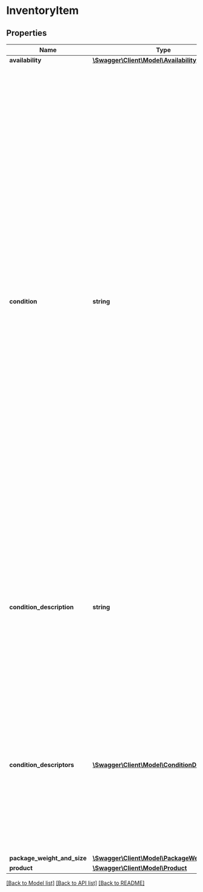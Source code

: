 # InventoryItem

## Properties
Name | Type | Description | Notes
------------ | ------------- | ------------- | -------------
**availability** | [**\Swagger\Client\Model\Availability**](Availability.md) |  | [optional] 
**condition** | **string** | This enumeration value indicates the condition of the item. Supported item condition values will vary by eBay site and category. To see which item condition values that a particular eBay category supports, use the &lt;a href&#x3D;\&quot;/api-docs/sell/metadata/resources/marketplace/methods/getItemConditionPolicies\&quot; target&#x3D;\&quot;_blank\&quot;&gt;getItemConditionPolicies&lt;/a&gt; method of the &lt;strong&gt;Metadata API&lt;/strong&gt;. This method returns condition ID values that map to the enumeration values defined in the &lt;a href&#x3D;\&quot;/api-docs/sell/inventory/types/slr:ConditionEnum\&quot; target&#x3D;\&quot;_blank\&quot;&gt;ConditionEnum&lt;/a&gt; type. The &lt;a href&#x3D;\&quot;/api-docs/sell/static/metadata/condition-id-values.html\&quot; target&#x3D;\&quot;_blank\&quot;&gt;Item condition ID and name values&lt;/a&gt; topic in the &lt;strong&gt;Selling Integration Guide&lt;/strong&gt; has a table that maps condition ID values to &lt;strong&gt;ConditionEnum&lt;/strong&gt; values. The &lt;strong&gt;getItemConditionPolicies&lt;/strong&gt; call reference page has more information.&lt;br&gt;&lt;br&gt;A &lt;strong&gt;condition&lt;/strong&gt; value is optional up until the seller is ready to publish an offer with the SKU, at which time it becomes required for most eBay categories.&lt;br&gt;&lt;br&gt;&lt;span class&#x3D;\&quot;tablenote\&quot;&gt; &lt;strong&gt;Note:&lt;/strong&gt; The &#x27;Manufacturer Refurbished&#x27; item condition is no longer a valid item condition on any eBay marketplace, and to reflect this change, the &lt;code&gt;MANUFACTURER_REFURBISHED&lt;/code&gt; value is no longer applicable, and should not be used. With Version 1.13.0, the &lt;code&gt;CERTIFIED_REFURBISHED&lt;/code&gt; enumeration value has been introduced, and CR-eligible sellers should make a note to start using &lt;code&gt;CERTIFIED_REFURBISHED&lt;/code&gt; from this point forward. For the time being, if the &lt;code&gt;MANUFACTURER_REFURBISHED&lt;/code&gt; enum is used in a &lt;strong&gt;createOrReplaceInventoryItem&lt;/strong&gt; method, it will be accepted but automatically converted by eBay to &lt;code&gt;CERTIFIED_REFURBISHED&lt;/code&gt;. In the future, the &lt;code&gt;MANUFACTURER_REFURBISHED&lt;/code&gt; may start triggering an error if used.&lt;br&gt;&lt;br&gt;To list an item as &#x27;Certified Refurbished&#x27;, a seller must be pre-qualified by eBay for this feature. Any seller who is not eligible for this feature will be blocked if they try to create a new listing or revise an existing listing with this item condition. &lt;br&gt;&lt;br&gt;Any seller that is interested in eligibility requirements to list with &#x27;Certified Refurbished&#x27; should see the &lt;a href&#x3D;\&quot;https://pages.ebay.com/seller-center/listing-and-marketing/certified-refurbished-program.html \&quot; target&#x3D;\&quot;_blank\&quot;&gt;Certified refurbished program&lt;/a&gt; page in Seller Center. &lt;/span&gt;&lt;div class&#x3D;\&quot;msgbox_important\&quot;&gt;&lt;p class&#x3D;\&quot;msgbox_importantInDiv\&quot; data-mc-autonum&#x3D;\&quot;&amp;lt;b&amp;gt;&amp;lt;span style&#x3D;&amp;quot;color: #dd1e31;&amp;quot; class&#x3D;&amp;quot;mcFormatColor&amp;quot;&amp;gt;Important! &amp;lt;/span&amp;gt;&amp;lt;/b&amp;gt;\&quot;&gt;&lt;span class&#x3D;\&quot;autonumber\&quot;&gt;&lt;span&gt;&lt;b&gt;&lt;span style&#x3D;\&quot;color: #dd1e31;\&quot; class&#x3D;\&quot;mcFormatColor\&quot;&gt;Important!&lt;/span&gt;&lt;/b&gt;&lt;/span&gt;&lt;/span&gt;For trading card listings in Non-Sport Trading Card Singles (183050), CCG Individual Cards (183454), and Sports Trading Card Singles (261328) categories, sellers must use either LIKE_NEW (2750) or USED_VERY_GOOD (4000) item condition. No other item conditions will be accepted. Use of these item conditions require the seller to use the conditionDescriptors array to provide one or more applicable Condition Descriptor name-value pairs. See the conditionDescriptors field description for more information. If these requierments are not followed,  publishOffer, updateOffer, bulkPublishOffer, and publishOfferByInventoryItemGroup methods will fail when trying to create new listings.&lt;/p&gt;&lt;/span&gt;&lt;/div&gt;&lt;br&gt;&lt;div class&#x3D;\&quot;msgbox_important\&quot;&gt;&lt;p class&#x3D;\&quot;msgbox_importantInDiv\&quot; data-mc-autonum&#x3D;\&quot;&amp;lt;b&amp;gt;&amp;lt;span style&#x3D;&amp;quot;color: #dd1e31;&amp;quot; class&#x3D;&amp;quot;mcFormatColor&amp;quot;&amp;gt;Important! &amp;lt;/span&amp;gt;&amp;lt;/b&amp;gt;\&quot;&gt;&lt;span class&#x3D;\&quot;autonumber\&quot;&gt;&lt;span&gt;&lt;b&gt;&lt;span style&#x3D;\&quot;color: #dd1e31;\&quot; class&#x3D;\&quot;mcFormatColor\&quot;&gt;Important!&lt;/span&gt;&lt;/b&gt;&lt;/span&gt;&lt;/span&gt;Publish offer note: This field is required before an offer can be published to create an active listing. &lt;/p&gt;&lt;/span&gt;&lt;/div&gt; For implementation help, refer to &lt;a href&#x3D;&#x27;https://developer.ebay.com/api-docs/sell/inventory/types/slr:ConditionEnum&#x27;&gt;eBay API documentation&lt;/a&gt; | [optional] 
**condition_description** | **string** | This string field is used by the seller to more clearly describe the condition of a used inventory item, or an inventory item whose &lt;strong&gt;condition&lt;/strong&gt; value is not &lt;code&gt;NEW&lt;/code&gt;, &lt;code&gt;LIKE_NEW&lt;/code&gt;, &lt;code&gt;NEW_OTHER&lt;/code&gt;, or &lt;code&gt;NEW_WITH_DEFECTS&lt;/code&gt;.&lt;br&gt;&lt;br&gt;The &lt;strong&gt;conditionDescription&lt;/strong&gt; field is available for all eBay categories. If the &lt;strong&gt;conditionDescription&lt;/strong&gt; field is used with an item in one of the new conditions (mentioned in previous paragraph), eBay will simply ignore this field if included, and eBay will return a warning message to the user. &lt;br&gt;&lt;br&gt;This field should only be used to further clarify the condition of the used item. It should not be used for branding, promotions, shipping, returns, payment or other information unrelated to the condition of the used item. Make sure that the &lt;strong&gt;condition&lt;/strong&gt; value, condition description, listing description, and the item&#x27;s pictures do not contradict one another. &lt;br&gt;&lt;br&gt;This field is not always required, but is required if an inventory item is being updated and a condition description already exists for that inventory item. &lt;br&gt;&lt;br&gt;This field is returned in the &lt;strong&gt;getInventoryItem&lt;/strong&gt; and &lt;strong&gt;getInventoryItems&lt;/strong&gt; calls if a condition description was provided for a used inventory item.&lt;br&gt;&lt;br&gt;&lt;strong&gt;Max Length&lt;/strong&gt;: 1000. | [optional] 
**condition_descriptors** | [**\Swagger\Client\Model\ConditionDescriptor[]**](ConditionDescriptor.md) | &lt;div class&#x3D;\&quot;msgbox_important\&quot;&gt;&lt;p class&#x3D;\&quot;msgbox_importantInDiv\&quot; data-mc-autonum&#x3D;\&quot;&amp;lt;b&amp;gt;&amp;lt;span style&#x3D;&amp;quot;color: #dd1e31;&amp;quot; class&#x3D;&amp;quot;mcFormatColor&amp;quot;&amp;gt;Important! &amp;lt;/span&amp;gt;&amp;lt;/b&amp;gt;\&quot;&gt;&lt;span class&#x3D;\&quot;autonumber\&quot;&gt;&lt;span&gt;&lt;b&gt;&lt;span style&#x3D;\&quot;color: #dd1e31;\&quot; class&#x3D;\&quot;mcFormatColor\&quot;&gt;Important!&lt;/span&gt;&lt;/b&gt;&lt;/span&gt;&lt;/span&gt;For trading card listings in Non-Sport Trading Card Singles (183050), CCG Individual Cards (183454), and Sports Trading Card Singles (261328) categories, sellers must use either LIKE_NEW (2750) or USED_VERY_GOOD (4000) item condition. No other item conditions will be accepted. Use of these item conditions require the seller to use the conditionDescriptors array to provide one or more applicable Condition Descriptor name-value pairs. See the conditionDescriptors field description for more information. If these requierments are not followed,  publishOffer, updateOffer, bulkPublishOffer, and publishOfferByInventoryItemGroup methods will fail when trying to create new listings.&lt;/p&gt;&lt;/span&gt;&lt;/div&gt;&lt;br&gt;This container is used by the seller to provide additional information about the condition of an item in a structured format. Condition descriptors are name-value attributes that can be either closed set or open text inputs.&lt;br&gt;&lt;br&gt;To retrieve all condition descriptor numeric IDs for a category, use the &lt;a href&#x3D;\&quot;/api-docs/sell/metadata/resources/marketplace/methods/getItemConditionPolicies\&quot; target&#x3D;\&quot;_blank\&quot;&gt;getItemConditionPolicies&lt;/a&gt; method of the Metadata API. &lt;br&gt;&lt;br&gt; | [optional] 
**package_weight_and_size** | [**\Swagger\Client\Model\PackageWeightAndSize**](PackageWeightAndSize.md) |  | [optional] 
**product** | [**\Swagger\Client\Model\Product**](Product.md) |  | [optional] 

[[Back to Model list]](../../README.md#documentation-for-models) [[Back to API list]](../../README.md#documentation-for-api-endpoints) [[Back to README]](../../README.md)

